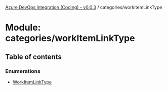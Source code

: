 [Azure DevOps Integration (Coding) - v0.0.3](../README.md) / categories/workItemLinkType

# Module: categories/workItemLinkType

## Table of contents

### Enumerations

- [WorkItemLinkType](../enums/categories_workItemLinkType.WorkItemLinkType.md)
